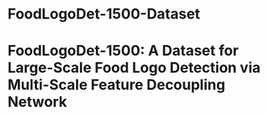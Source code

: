# FoodLogoDet-1500-Dataset
FoodLogoDet-1500: A Dataset for Large-Scale Food Logo Detection via Multi-Scale Feature Decoupling Network
====
